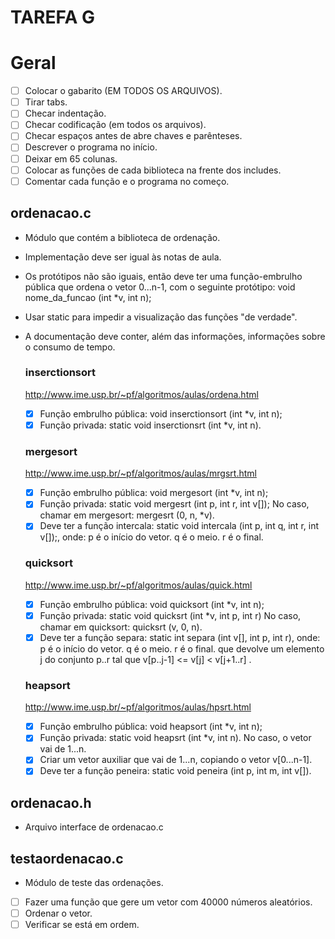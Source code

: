 TAREFA G
========

# Geral

- [ ] Colocar o gabarito (EM TODOS OS ARQUIVOS).
- [ ] Tirar tabs.
- [ ] Checar indentação.
- [ ] Checar codificação (em todos os arquivos).
- [ ] Checar espaços antes de abre chaves e parênteses.
- [ ] Descrever o programa no início.
- [ ] Deixar em 65 colunas.
- [ ] Colocar as funções de cada biblioteca na frente dos includes.
- [ ] Comentar cada função e o programa no começo.

## ordenacao.c

- Módulo que contém a biblioteca de ordenação.
- Implementação deve ser igual às notas de aula.
- Os protótipos não são iguais, então deve ter uma função-embrulho pública que ordena o vetor 0...n-1, com o seguinte protótipo:
	void nome_da_funcao (int *v, int n);
- Usar static para impedir a visualização das funções "de verdade".
- A documentação deve conter, além das informações, informações sobre o consumo de tempo.

	### inserctionsort

	http://www.ime.usp.br/~pf/algoritmos/aulas/ordena.html
	- [x] Função embrulho pública: void inserctionsort (int *v, int n);
	- [x] Função privada: static void inserctionsrt (int *v, int n).

	### mergesort

	http://www.ime.usp.br/~pf/algoritmos/aulas/mrgsrt.html
	- [x] Função embrulho pública: void mergesort (int *v, int n);
	- [x] Função privada: static void mergesrt (int p, int r, int v[]);
		No caso, chamar em mergesort: mergesrt (0, n, *v).
	- [x] Deve ter a função intercala:
		static void intercala (int p, int q, int r, int v[]);, onde:
			p é o início do vetor.
			q é o meio.
			r é o final.

	### quicksort

	http://www.ime.usp.br/~pf/algoritmos/aulas/quick.html
	- [x] Função embrulho pública: void quicksort (int *v, int n);
	- [x] Função privada: static void quicksrt (int *v, int p, int r)
		No caso, chamar em quicksort: quicksrt (v, 0, n).
	- [x] Deve ter a função separa:
		static int separa (int v[], int p, int r), onde:
			p é o início do vetor.
			q é o meio.
			r é o final.
		que devolve um elemento j do conjunto p..r tal que
			v[p..j-1] <= v[j] < v[j+1..r] .		

	### heapsort

	http://www.ime.usp.br/~pf/algoritmos/aulas/hpsrt.html
	- [x] Função embrulho pública: void heapsort (int *v, int n);
	- [x] Função privada: static void heapsrt (int *v, int n).
		No caso, o vetor vai de 1...n.
	- [x] Criar um vetor auxiliar que vai de 1...n, copiando o vetor v[0...n-1].
	- [x] Deve ter a função peneira:
		static void peneira (int p, int m, int v[]).

## ordenacao.h

- Arquivo interface de ordenacao.c

## testaordenacao.c

- Módulo de teste das ordenações.

- [ ] Fazer uma função que gere um vetor com 40000 números aleatórios.
- [ ] Ordenar o vetor.
- [ ] Verificar se está em ordem.
